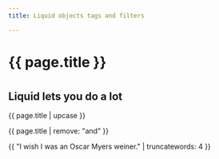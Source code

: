 ```yaml
---
title: Liquid objects tags and filters

---
```


<h1> {{ page.title }} <h1>


## Liquid lets you do a lot
{{ page.title | upcase }}
  
{{ page.title | remove: "and" }}

{{ "I wish I was an Oscar Myers weiner." | truncatewords: 4 }}
